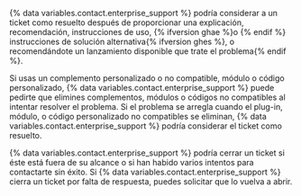 {% data variables.contact.enterprise_support %} podría considerar a un ticket como resuelto después de proporcionar una explicación, recomendación, instrucciones de uso, {% ifversion ghae %}o {% endif %} instrucciones de solución alternativa{% ifversion ghes %}, o recomendándote un lanzamiento disponible que trate el problema{% endif %}.

Si usas un complemento personalizado o no compatible, módulo o código personalizado, {% data variables.contact.enterprise_support %} puede pedirte que elimines complementos, módulos o códigos no compatibles al intentar resolver el problema. Si el problema se arregla cuando el plug-in, módulo, o código personalizado no compatibles se eliminan, {% data variables.contact.enterprise_support %} podría considerar el ticket como resuelto.

{% data variables.contact.enterprise_support %} podría cerrar un ticket si éste está fuera de su alcance o si han habido varios intentos para contactarte sin éxito. Si {% data variables.contact.enterprise_support %} cierra un ticket por falta de respuesta, puedes solicitar que lo vuelva a abrir.
